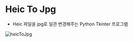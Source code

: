 # Heic To Jpg

- Heic 파일을 jpg로 일관 변경해주는 Python Tkinter 프로그램


![heicToJpg](https://github.com/hwanyeongchoi/heicTojpg_python_tkinter/assets/47169718/1bb7ca4f-75a7-4750-9dd2-7df214a5d66f)
